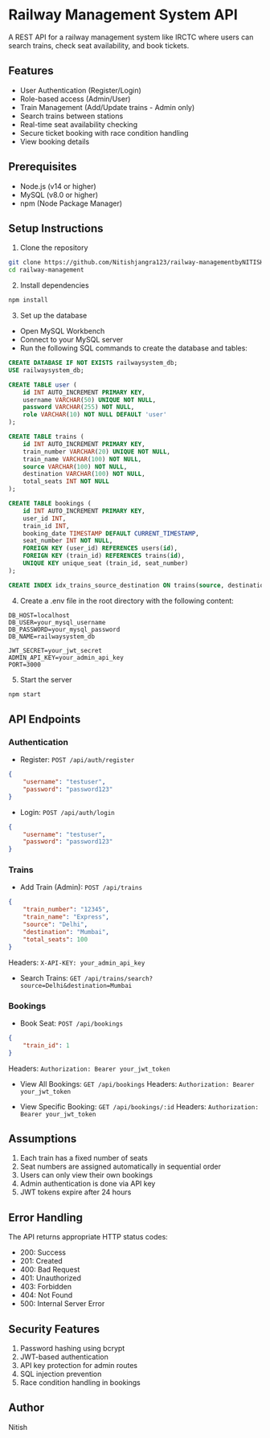 
# Railway Management System API

A REST API for a railway management system like IRCTC where users can search trains, check seat availability, and book tickets.

## Features

- User Authentication (Register/Login)
- Role-based access (Admin/User)
- Train Management (Add/Update trains - Admin only)
- Search trains between stations
- Real-time seat availability checking
- Secure ticket booking with race condition handling
- View booking details

## Prerequisites

- Node.js (v14 or higher)
- MySQL (v8.0 or higher)
- npm (Node Package Manager)

## Setup Instructions

1. Clone the repository
```bash
git clone https://github.com/Nitishjangra123/railway-managementbyNITISH
cd railway-management
```



2. Install dependencies
```bash
npm install
```
3. Set up the database
- Open MySQL Workbench
- Connect to your MySQL server
- Run the following SQL commands to create the database and tables:

```sql
CREATE DATABASE IF NOT EXISTS railwaysystem_db;
USE railwaysystem_db;

CREATE TABLE user (
    id INT AUTO_INCREMENT PRIMARY KEY,
    username VARCHAR(50) UNIQUE NOT NULL,
    password VARCHAR(255) NOT NULL,
    role VARCHAR(10) NOT NULL DEFAULT 'user'
);

CREATE TABLE trains (
    id INT AUTO_INCREMENT PRIMARY KEY,
    train_number VARCHAR(20) UNIQUE NOT NULL,
    train_name VARCHAR(100) NOT NULL,
    source VARCHAR(100) NOT NULL,
    destination VARCHAR(100) NOT NULL,
    total_seats INT NOT NULL
);

CREATE TABLE bookings (
    id INT AUTO_INCREMENT PRIMARY KEY,
    user_id INT,
    train_id INT,
    booking_date TIMESTAMP DEFAULT CURRENT_TIMESTAMP,
    seat_number INT NOT NULL,
    FOREIGN KEY (user_id) REFERENCES users(id),
    FOREIGN KEY (train_id) REFERENCES trains(id),
    UNIQUE KEY unique_seat (train_id, seat_number)
);

CREATE INDEX idx_trains_source_destination ON trains(source, destination);
```
4. Create a .env file in the root directory with the following content:
```
DB_HOST=localhost
DB_USER=your_mysql_username
DB_PASSWORD=your_mysql_password
DB_NAME=railwaysystem_db

JWT_SECRET=your_jwt_secret
ADMIN_API_KEY=your_admin_api_key
PORT=3000
```
5. Start the server
```bash
npm start
```
## API Endpoints

### Authentication

- Register: `POST /api/auth/register`
```json
{
    "username": "testuser",
    "password": "password123"
}
```
- Login: `POST /api/auth/login`
```json
{
    "username": "testuser",
    "password": "password123"
}
```
### Trains

- Add Train (Admin): `POST /api/trains`
```json
{
    "train_number": "12345",
    "train_name": "Express",
    "source": "Delhi",
    "destination": "Mumbai",
    "total_seats": 100
}
```
Headers: `X-API-KEY: your_admin_api_key`

- Search Trains: `GET /api/trains/search?source=Delhi&destination=Mumbai`

### Bookings

- Book Seat: `POST /api/bookings`
```json
{
    "train_id": 1
}
```
Headers: `Authorization: Bearer your_jwt_token`

- View All Bookings: `GET /api/bookings`
Headers: `Authorization: Bearer your_jwt_token`

- View Specific Booking: `GET /api/bookings/:id`
Headers: `Authorization: Bearer your_jwt_token`

## Assumptions

1. Each train has a fixed number of seats
2. Seat numbers are assigned automatically in sequential order
3. Users can only view their own bookings
4. Admin authentication is done via API key
5. JWT tokens expire after 24 hours

## Error Handling

The API returns appropriate HTTP status codes:
- 200: Success
- 201: Created
- 400: Bad Request
- 401: Unauthorized
- 403: Forbidden
- 404: Not Found
- 500: Internal Server Error

## Security Features

1. Password hashing using bcrypt
2. JWT-based authentication
3. API key protection for admin routes
4. SQL injection prevention
5. Race condition handling in bookings

## Author

Nitish
